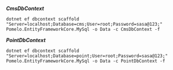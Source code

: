 ***CmsDbContext***
```
dotnet ef dbcontext scaffold "Server=localhost;Database=cms;User=root;Password=sasa@123;" Pomelo.EntityFrameworkCore.MySql -o Data -c CmsDbContext -f
```
***PointDbContext***
```
dotnet ef dbcontext scaffold "Server=localhost;Database=point;User=root;Password=sasa@123;" Pomelo.EntityFrameworkCore.MySql -o Data -c PointDbContext -f
```
